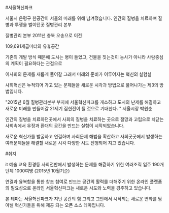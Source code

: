 #서울혁신파크 

서울시 은평구 한공간이 서울의 미래를 위해 남겨졌습니다. 
인간의 질병을 치료하며 질병과 투쟁을 벌이던곳 질병관리 본부

질병관리 본부 2011년 충북 오송으로 이전

109,691제곱미터의 유휴공간 

기존의 개발 방식 때문에 도시는 병이 들었고,
건물을 짓는것이 능사가 아니라 사람중심의 계획이 필요하다는 관점으로 

이사회의 문제를 새롭게 풀어갈 
그래서 미래의 준비가 이루어지는 혁신의 실험실 

사회혁신은 누적되어 가고 있는 문제들을 새로운 시각과 방법으로 풀어나가는 제3의 방법입니다.

"2015년 6월 질병관리본부 부지에 서울혁신파크를 개소하고 도시의 난제를 해결하고 
새로운 미래를 만들어갈 21세기 집현전이 될 것으로 기대한다. "
서울시장 박원순

인간의 질병을 치료하던곳에서 사회의 질병을 치료하는 곳으로 절망과 고립으로 
치닫는 사회속에서 우정과 환대의 공간을 만드는 실험이 시작되었습니다.

새로운 혁신가를 발굴하고 연결하며 
사회문제 해법을 확산하고 
사회곳곳에서 발생하는 여러문제들을 해결할 새로운 시각 다양한 시도 진행되어 지고 있습니다.

#취지

it 예술 교육 환경등 사회전반에서 발생하는 문제를 해겷하기 위한 여러조직 입주
190개 단체 1000여명 (2015년 10월기준)

연결과 융복합을 통한 창조 참여로 만드는 공간의 활력를 더해주기 위한 온라인 플랫폼의 필요성으로 온라인 서울혁신파크는 새로운 시도와 노력을 경주하고 있습니다. 

본 테마는 서울혁신파크가 지닌 공간의 힘 그리고 그안에서 시작되는 새로운 변화를 담아낼 혁신가들을 위해 제공 되는 오픈 소스 테마입니다.
